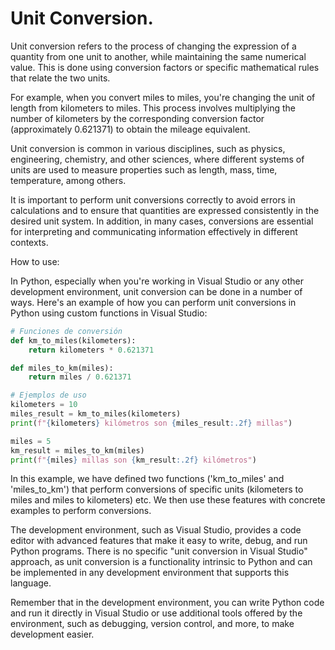 
# Unit Conversion.

Unit conversion refers to the process of changing the expression of a quantity from one unit to another, while maintaining the same numerical value. This is done using conversion factors or specific mathematical rules that relate the two units.


For example, when you convert miles to miles, you're changing the unit of length from kilometers to miles. This process involves multiplying the number of kilometers by the corresponding conversion factor (approximately 0.621371) to obtain the mileage equivalent.

Unit conversion is common in various disciplines, such as physics, engineering, chemistry, and other sciences, where different systems of units are used to measure properties such as length, mass, time, temperature, among others.

It is important to perform unit conversions correctly to avoid errors in calculations and to ensure that quantities are expressed consistently in the desired unit system. In addition, in many cases, conversions are essential for interpreting and communicating information effectively in different contexts.


How to use:

In Python, especially when you're working in Visual Studio or any other development environment, unit conversion can be done in a number of ways. Here's an example of how you can perform unit conversions in Python using custom functions in Visual Studio:


```python
# Funciones de conversión
def km_to_miles(kilometers):
    return kilometers * 0.621371

def miles_to_km(miles):
    return miles / 0.621371

# Ejemplos de uso
kilometers = 10
miles_result = km_to_miles(kilometers)
print(f"{kilometers} kilómetros son {miles_result:.2f} millas")

miles = 5
km_result = miles_to_km(miles)
print(f"{miles} millas son {km_result:.2f} kilómetros")
```

In this example, we have defined two functions ('km_to_miles' and 'miles_to_km') that perform conversions of specific units (kilometers to miles and miles to kilometers) etc. 
We then use these features with concrete examples to perform conversions.


The development environment, such as Visual Studio, provides a code editor with advanced features that make it easy to write, debug, and run Python programs. There is no specific "unit conversion in Visual Studio" approach, as unit conversion is a functionality intrinsic to Python and can be implemented in any development environment that supports this language.

Remember that in the development environment, you can write Python code and run it directly in Visual Studio or use additional tools offered by the environment, such as debugging, version control, and more, to make development easier.
